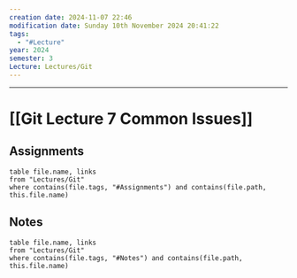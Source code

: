 ```yaml
---
creation date: 2024-11-07 22:46
modification date: Sunday 10th November 2024 20:41:22
tags:
  - "#Lecture"
year: 2024
semester: 3
Lecture: Lectures/Git
---
```

---
# [[Git Lecture 7 Common Issues]]


## Assignments

 ```dataview
table file.name, links
from "Lectures/Git"
where contains(file.tags, "#Assignments") and contains(file.path, this.file.name)
```



## Notes


 ```dataview
table file.name, links
from "Lectures/Git"
where contains(file.tags, "#Notes") and contains(file.path, this.file.name)
```


